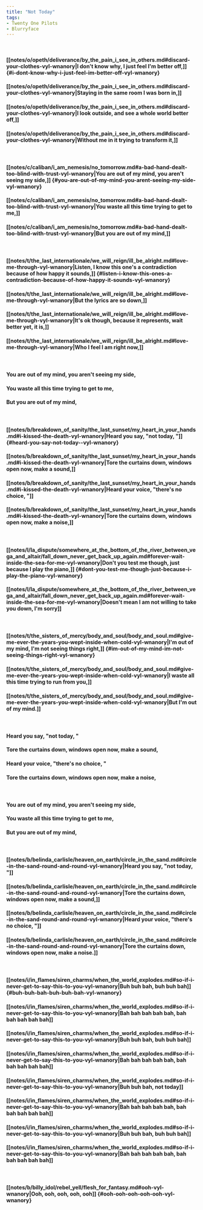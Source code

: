 ```yaml
---
title: "Not Today"
tags:
- Twenty One Pilots
- Blurryface
---
```

&nbsp;
#### [[notes/o/opeth/deliverance/by_the_pain_i_see_in_others.md#discard-your-clothes-vyl-wnanory|I don't know why, I just feel I'm better off,]] {#i-dont-know-why-i-just-feel-im-better-off-vyl-wnanory}
#### [[notes/o/opeth/deliverance/by_the_pain_i_see_in_others.md#discard-your-clothes-vyl-wnanory|Staying in the same room I was born in,]]
#### [[notes/o/opeth/deliverance/by_the_pain_i_see_in_others.md#discard-your-clothes-vyl-wnanory|I look outside, and see a whole world better off,]]
#### [[notes/o/opeth/deliverance/by_the_pain_i_see_in_others.md#discard-your-clothes-vyl-wnanory|Without me in it trying to transform it,]]
&nbsp;
#### [[notes/c/caliban/i_am_nemesis/no_tomorrow.md#a-bad-hand-dealt-too-blind-with-trust-vyl-wnanory|You are out of my mind, you aren't seeing my side,]] {#you-are-out-of-my-mind-you-arent-seeing-my-side-vyl-wnanory}
#### [[notes/c/caliban/i_am_nemesis/no_tomorrow.md#a-bad-hand-dealt-too-blind-with-trust-vyl-wnanory|You waste all this time trying to get to me,]]
#### [[notes/c/caliban/i_am_nemesis/no_tomorrow.md#a-bad-hand-dealt-too-blind-with-trust-vyl-wnanory|But you are out of my mind,]]
&nbsp;
#### [[notes/t/the_last_internationale/we_will_reign/ill_be_alright.md#love-me-through-vyl-wnanory|Listen, I know this one's a contradiction because of how happy it sounds,]] {#listen-i-know-this-ones-a-contradiction-because-of-how-happy-it-sounds-vyl-wnanory}
#### [[notes/t/the_last_internationale/we_will_reign/ill_be_alright.md#love-me-through-vyl-wnanory|But the lyrics are so down,]]
#### [[notes/t/the_last_internationale/we_will_reign/ill_be_alright.md#love-me-through-vyl-wnanory|It's ok though, because it represents, wait better yet, it is,]]
#### [[notes/t/the_last_internationale/we_will_reign/ill_be_alright.md#love-me-through-vyl-wnanory|Who I feel I am right now,]]
&nbsp;
#### You are out of my mind, you aren't seeing my side,
#### You waste all this time trying to get to me,
#### But you are out of my mind,
&nbsp;
#### [[notes/b/breakdown_of_sanity/the_last_sunset/my_heart_in_your_hands.md#i-kissed-the-death-vyl-wnanory|Heard you say, "not today, "]] {#heard-you-say-not-today--vyl-wnanory}
#### [[notes/b/breakdown_of_sanity/the_last_sunset/my_heart_in_your_hands.md#i-kissed-the-death-vyl-wnanory|Tore the curtains down, windows open now, make a sound,]]
#### [[notes/b/breakdown_of_sanity/the_last_sunset/my_heart_in_your_hands.md#i-kissed-the-death-vyl-wnanory|Heard your voice, "there's no choice, "]]
#### [[notes/b/breakdown_of_sanity/the_last_sunset/my_heart_in_your_hands.md#i-kissed-the-death-vyl-wnanory|Tore the curtains down, windows open now, make a noise,]]
&nbsp;
#### [[notes/l/la_dispute/somewhere_at_the_bottom_of_the_river_between_vega_and_altair/fall_down_never_get_back_up_again.md#forever-wait-inside-the-sea-for-me-vyl-wnanory|Don't you test me though, just because I play the piano,]] {#dont-you-test-me-though-just-because-i-play-the-piano-vyl-wnanory}
#### [[notes/l/la_dispute/somewhere_at_the_bottom_of_the_river_between_vega_and_altair/fall_down_never_get_back_up_again.md#forever-wait-inside-the-sea-for-me-vyl-wnanory|Doesn't mean I am not willing to take you down, I'm sorry]]
&nbsp;
#### [[notes/t/the_sisters_of_mercy/body_and_soul/body_and_soul.md#give-me-ever-the-years-you-wept-inside-when-cold-vyl-wnanory|I'm out of my mind, I'm not seeing things right,]] {#im-out-of-my-mind-im-not-seeing-things-right-vyl-wnanory}
#### [[notes/t/the_sisters_of_mercy/body_and_soul/body_and_soul.md#give-me-ever-the-years-you-wept-inside-when-cold-vyl-wnanory|I waste all this time trying to run from you,]]
#### [[notes/t/the_sisters_of_mercy/body_and_soul/body_and_soul.md#give-me-ever-the-years-you-wept-inside-when-cold-vyl-wnanory|But I'm out of my mind.]]
&nbsp;
#### Heard you say, "not today, "
#### Tore the curtains down, windows open now, make a sound,
#### Heard your voice, "there's no choice, "
#### Tore the curtains down, windows open now, make a noise,
&nbsp;
#### You are out of my mind, you aren't seeing my side,
#### You waste all this time trying to get to me,
#### But you are out of my mind,
&nbsp;
#### [[notes/b/belinda_carlisle/heaven_on_earth/circle_in_the_sand.md#circle-in-the-sand-round-and-round-vyl-wnanory|Heard you say, "not today, "]]
#### [[notes/b/belinda_carlisle/heaven_on_earth/circle_in_the_sand.md#circle-in-the-sand-round-and-round-vyl-wnanory|Tore the curtains down, windows open now, make a sound,]]
#### [[notes/b/belinda_carlisle/heaven_on_earth/circle_in_the_sand.md#circle-in-the-sand-round-and-round-vyl-wnanory|Heard your voice, "there's no choice, "]]
#### [[notes/b/belinda_carlisle/heaven_on_earth/circle_in_the_sand.md#circle-in-the-sand-round-and-round-vyl-wnanory|Tore the curtains down, windows open now, make a noise.]]
&nbsp;
#### [[notes/i/in_flames/siren_charms/when_the_world_explodes.md#so-if-i-never-get-to-say-this-to-you-vyl-wnanory|Buh buh bah, buh buh bah]] {#buh-buh-bah-buh-buh-bah-vyl-wnanory}
#### [[notes/i/in_flames/siren_charms/when_the_world_explodes.md#so-if-i-never-get-to-say-this-to-you-vyl-wnanory|Bah bah bah bah bah, bah bah bah bah bah]]
#### [[notes/i/in_flames/siren_charms/when_the_world_explodes.md#so-if-i-never-get-to-say-this-to-you-vyl-wnanory|Buh buh bah, buh buh bah]]
#### [[notes/i/in_flames/siren_charms/when_the_world_explodes.md#so-if-i-never-get-to-say-this-to-you-vyl-wnanory|Bah bah bah bah bah, bah bah bah bah bah]]
#### [[notes/i/in_flames/siren_charms/when_the_world_explodes.md#so-if-i-never-get-to-say-this-to-you-vyl-wnanory|Buh buh bah, not today]]
#### [[notes/i/in_flames/siren_charms/when_the_world_explodes.md#so-if-i-never-get-to-say-this-to-you-vyl-wnanory|Bah bah bah bah bah, bah bah bah bah bah]]
#### [[notes/i/in_flames/siren_charms/when_the_world_explodes.md#so-if-i-never-get-to-say-this-to-you-vyl-wnanory|Buh buh bah, buh buh bah]]
#### [[notes/i/in_flames/siren_charms/when_the_world_explodes.md#so-if-i-never-get-to-say-this-to-you-vyl-wnanory|Bah bah bah bah bah, bah bah bah bah bah]]
&nbsp;
#### [[notes/b/billy_idol/rebel_yell/flesh_for_fantasy.md#ooh-vyl-wnanory|Ooh, ooh, ooh, ooh, ooh]] {#ooh-ooh-ooh-ooh-ooh-vyl-wnanory}
